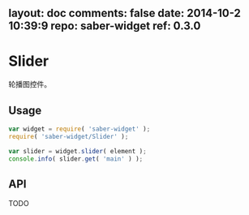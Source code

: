 layout: doc
comments: false
date: 2014-10-2 10:39:9
repo: saber-widget
ref: 0.3.0
---

# Slider

轮播图控件。


## Usage

``` javascript
var widget = require( 'saber-widget' );
require( 'saber-widget/Slider' );

var slider = widget.slider( element );
console.info( slider.get( 'main' ) );
```

## API

TODO

